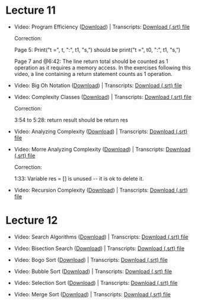 # Lecture 11

* Video: Program Efficiency ([Download](https://edx-video.net/MITX60012016-V006600_DTH.mp4)) | Transcripts: [Download (.srt) file](https://courses.edx.org/courses/course-v1:MITx+6.00.1x+1T2022/xblock/block-v1:MITx+6.00.1x+1T2022+type@video+block@be73e5a3ee7847d98805a257189b9fad/handler/transcript/download)

    Correction:

    Page 5: Print("t =", t, ":", t1, "s,”) should be print("t =", t0, ":", t1, "s,”)

    Page 7 and @6:42: The line return total should be counted as 1 operation as it requires a memory access. In the exercises following this video, a line containing a return statement counts as 1 operation.


* Video: Big Oh Notation ([Download](https://edx-video.net/MITX60012016-V006400_DTH.mp4)) | Transcripts: [Download (.srt) file](https://courses.edx.org/courses/course-v1:MITx+6.00.1x+1T2022/xblock/block-v1:MITx+6.00.1x+1T2022+type@video+block@197d9e2127a4456db7e389143d8e5115/handler/transcript/download)

* Video: Complexity Classes ([Download](https://edx-video.net/MITX60012016-V007000_DTH.mp4)) | Transcripts: [Download (.srt) file](https://courses.edx.org/courses/course-v1:MITx+6.00.1x+1T2022/xblock/block-v1:MITx+6.00.1x+1T2022+type@video+block@42f131fd084f447fb29449a8d56d78d0/handler/transcript/download)

    Correction:

    3:54 to 5:28: return result should be return res


* Video: Analyzing Complexity ([Download](https://edx-video.net/MITX60012016-V006700_DTH.mp4)) | Transcripts: [Download (.srt) file](https://courses.edx.org/courses/course-v1:MITx+6.00.1x+1T2022/xblock/block-v1:MITx+6.00.1x+1T2022+type@video+block@299a086239174cedb5ff31d11c528d89/handler/transcript/download)

* Video: Morre Analyzing Complexity ([Download](https://edx-video.net/MITX60012016-V006800_DTH.mp4)) | Transcripts: [Download (.srt) file](https://courses.edx.org/courses/course-v1:MITx+6.00.1x+1T2022/xblock/block-v1:MITx+6.00.1x+1T2022+type@video+block@b78281ca95b044678adfdc55d81321ff/handler/transcript/download)

    Correction:
 
    1:33: Variable res = [] is unused -- it is ok to delete it.

* Video: Recursion Complexity ([Download](https://edx-video.net/MITX60012016-V006900_DTH.mp4)) | Transcripts: [Download (.srt) file](https://courses.edx.org/courses/course-v1:MITx+6.00.1x+1T2022/xblock/block-v1:MITx+6.00.1x+1T2022+type@video+block@4a45e94422834de994eeae479034b5a5/handler/transcript/download)

# Lecture 12

* Video: Search Algorithms ([Download](https://edx-video.net/MITX60012016-V007400_DTH.mp4)) | Transcripts: [Download (.srt) file](https://courses.edx.org/courses/course-v1:MITx+6.00.1x+1T2022/xblock/block-v1:MITx+6.00.1x+1T2022+type@video+block@fa7e29b3b95b4a3b963d1c5dfdd4e8f8/handler/transcript/download)

* Video: Bisection Search ([Download](https://edx-video.net/MITX60012016-V007200_DTH.mp4)) | Transcripts: [Download (.srt) file](https://courses.edx.org/courses/course-v1:MITx+6.00.1x+1T2022/xblock/block-v1:MITx+6.00.1x+1T2022+type@video+block@5d0067adccd14c47a52a09d7a4d15439/handler/transcript/download)

* Video: Bogo Sort ([Download](https://edx-video.net/MITX60012016-V007100_DTH.mp4)) | Transcripts: [Download (.srt) file](https://courses.edx.org/courses/course-v1:MITx+6.00.1x+1T2022/xblock/block-v1:MITx+6.00.1x+1T2022+type@video+block@2cc935e636f449baaf5f65990e47e55c/handler/transcript/download)

* Video: Bubble Sort ([Download](https://edx-video.net/MITX60012016-V007300_DTH.mp4)) | Transcripts: [Download (.srt) file](https://courses.edx.org/courses/course-v1:MITx+6.00.1x+1T2022/xblock/block-v1:MITx+6.00.1x+1T2022+type@video+block@21cb05412da3402dbb105457e1fe88c7/handler/transcript/download)

* Video: Selection Sort ([Download](https://edx-video.net/MITX60012016-V007700_DTH.mp4)) | Transcripts: [Download (.srt) file](https://courses.edx.org/courses/course-v1:MITx+6.00.1x+1T2022/xblock/block-v1:MITx+6.00.1x+1T2022+type@video+block@98dfc9cf095745449669e7d83027e664/handler/transcript/download)

* Video: Merge Sort ([Download](https://edx-video.net/MITX60012016-V007800_DTH.mp4)) | Transcripts: [Download (.srt) file](https://courses.edx.org/courses/course-v1:MITx+6.00.1x+1T2022/xblock/block-v1:MITx+6.00.1x+1T2022+type@video+block@ba8a205e45f94a408bd90d12c8ee759c/handler/transcript/download)